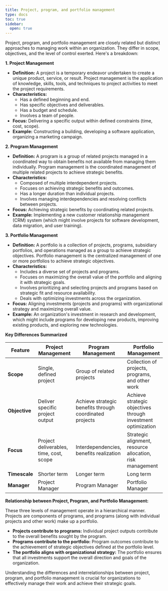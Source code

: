 ```yaml
---
title: Project, program, and portfolio management
type: docs
toc: true
sidebar:
  open: true
---
```

Project, program, and portfolio management are closely related but distinct approaches to managing work within an organization. They differ in scope, objectives, and the level of control exerted. Here's a breakdown:

**1. Project Management**

*   **Definition:** A project is a temporary endeavor undertaken to create a unique product, service, or result. Project management is the application of knowledge, skills, tools, and techniques to project activities to meet the project requirements.
*   **Characteristics:**
    *   Has a defined beginning and end.
    *   Has specific objectives and deliverables.
    *   Has a budget and schedule.
    *   Involves a team of people.
*   **Focus:** Delivering a specific output within defined constraints (time, cost, scope).
*   **Example:** Constructing a building, developing a software application, organizing a marketing campaign.

**2. Program Management**

*   **Definition:** A program is a group of related projects managed in a coordinated way to obtain benefits not available from managing them individually. Program management is the coordinated management of multiple related projects to achieve strategic benefits.
*   **Characteristics:**
    *   Composed of multiple interdependent projects.
    *   Focuses on achieving strategic benefits and outcomes.
    *   Has a longer duration than individual projects.
    *   Involves managing interdependencies and resolving conflicts between projects.
*   **Focus:** Achieving strategic benefits by coordinating related projects.
*   **Example:** Implementing a new customer relationship management (CRM) system (which might involve projects for software development, data migration, and user training).

**3. Portfolio Management**

*   **Definition:** A portfolio is a collection of projects, programs, subsidiary portfolios, and operations managed as a group to achieve strategic objectives. Portfolio management is the centralized management of one or more portfolios to achieve strategic objectives.
*   **Characteristics:**
    *   Includes a diverse set of projects and programs.
    *   Focuses on maximizing the overall value of the portfolio and aligning it with strategic goals.
    *   Involves prioritizing and selecting projects and programs based on strategic fit and resource availability.
    *   Deals with optimizing investments across the organization.
*   **Focus:** Aligning investments (projects and programs) with organizational strategy and maximizing overall value.
*   **Example:** An organization's investment in research and development, which might include programs for developing new products, improving existing products, and exploring new technologies.

**Key Differences Summarized**

| Feature           | Project Management                               | Program Management                                      | Portfolio Management                                         |
|-------------------|---------------------------------------------------|----------------------------------------------------------|-------------------------------------------------------------|
| **Scope**         | Single, defined project                          | Group of related projects                              | Collection of projects, programs, and other work          |
| **Objective**      | Deliver specific project output                 | Achieve strategic benefits through coordinated projects | Achieve strategic objectives through investment optimization |
| **Focus**         | Project deliverables, time, cost, scope         | Interdependencies, benefits realization                | Strategic alignment, resource allocation, risk management |
| **Timescale**      | Shorter term                                     | Longer term                                              | Long term                                                   |
| **Manager**       | Project Manager                                  | Program Manager                                         | Portfolio Manager                                            |

**Relationship between Project, Program, and Portfolio Management:**

These three levels of management operate in a hierarchical manner. Projects are components of programs, and programs (along with individual projects and other work) make up a portfolio.

*   **Projects contribute to programs:** Individual project outputs contribute to the overall benefits sought by the program.
*   **Programs contribute to the portfolio:** Program outcomes contribute to the achievement of strategic objectives defined at the portfolio level.
*   **The portfolio aligns with organizational strategy:** The portfolio ensures that all investments support the overall direction and goals of the organization.

Understanding the differences and interrelationships between project, program, and portfolio management is crucial for organizations to effectively manage their work and achieve their strategic goals.

